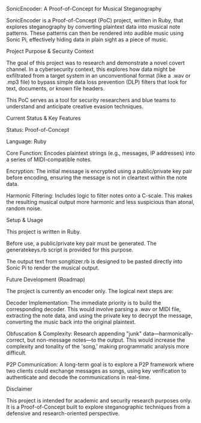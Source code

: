 SonicEncoder: A Proof-of-Concept for Musical Steganography

SonicEncoder is a Proof-of-Concept (PoC) project, written in Ruby, that explores steganography by converting plaintext data into musical note patterns. These patterns can then be rendered into audible music using Sonic Pi, effectively hiding data in plain sight as a piece of music.

Project Purpose & Security Context

The goal of this project was to research and demonstrate a novel covert channel. In a cybersecurity context, this explores how data might be exfiltrated from a target system in an unconventional format (like a .wav or .mp3 file) to bypass simple data loss prevention (DLP) filters that look for text, documents, or known file headers.

This PoC serves as a tool for security researchers and blue teams to understand and anticipate creative evasion techniques.

Current Status & Key Features

Status: Proof-of-Concept

Language: Ruby

Core Function: Encodes plaintext strings (e.g., messages, IP addresses) into a series of MIDI-compatible notes.

Encryption: The initial message is encrypted using a public/private key pair before encoding, ensuring the message is not in cleartext within the note data.

Harmonic Filtering: Includes logic to filter notes onto a C-scale. This makes the resulting musical output more harmonic and less suspicious than atonal, random noise.

Setup & Usage

This project is written in Ruby.

Before use, a public/private key pair must be generated. The generatekeys.rb script is provided for this purpose.

The output text from songitizer.rb is designed to be pasted directly into Sonic Pi to render the musical output.

Future Development (Roadmap)

The project is currently an encoder only. The logical next steps are:

Decoder Implementation: The immediate priority is to build the corresponding decoder. This would involve parsing a .wav or MIDI file, extracting the note data, and using the private key to decrypt the message, converting the music back into the original plaintext.

Obfuscation & Complexity: Research appending "junk" data—harmonically-correct, but non-message notes—to the output. This would increase the complexity and tonality of the 'song,' making programmatic analysis more difficult.

P2P Communication: A long-term goal is to explore a P2P framework where two clients could exchange messages as songs, using key verification to authenticate and decode the communications in real-time.

Disclaimer

This project is intended for academic and security research purposes only. It is a Proof-of-Concept built to explore steganographic techniques from a defensive and research-oriented perspective.
